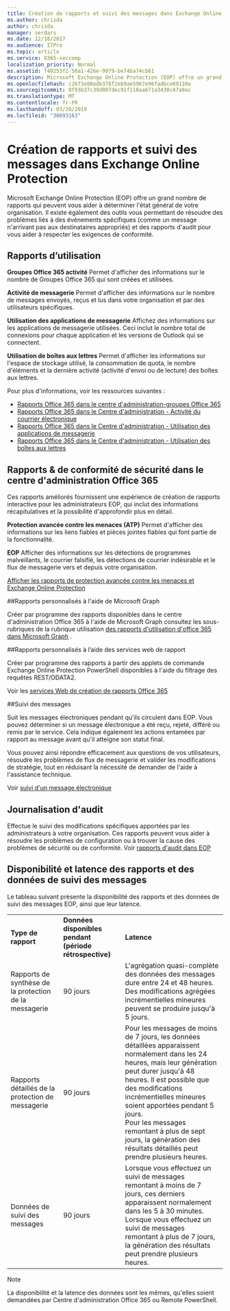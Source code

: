 ```yaml
---
title: Création de rapports et suivi des messages dans Exchange Online Protection
ms.author: chrisda
author: chrisda
manager: serdars
ms.date: 12/18/2017
ms.audience: ITPro
ms.topic: article
ms.service: O365-seccomp
localization_priority: Normal
ms.assetid: f40253f2-50a1-426e-9979-be74ba74cb61
description: Microsoft Exchange Online Protection (EOP) offre un grand nombre de rapports qui peuvent vous aider à déterminer l'état général de votre organisation. Il existe également des outils vous permettant de résoudre des problèmes liés à des événements spécifiques (comme un message n'arrivant pas aux destinataires appropriés) et des rapports d'audit pour vous aider à respecter les exigences de conformité. Le tableau suivant décrit les rapports et les outils de dépannage disponibles pour les administrateurs EOP.
ms.openlocfilehash: c26f3e88edb378f2eb9ae5967e96fadbce69110e
ms.sourcegitcommit: 0f93b37c39d807dec91f118aa671a3430c47a9ac
ms.translationtype: MT
ms.contentlocale: fr-FR
ms.lasthandoff: 03/20/2019
ms.locfileid: "30693163"
---
```

# <a name="reporting-and-message-trace-in-exchange-online-protection"></a>Création de rapports et suivi des messages dans Exchange Online Protection

Microsoft Exchange Online Protection (EOP) offre un grand nombre de rapports qui peuvent vous aider à déterminer l'état général de votre organisation. Il existe également des outils vous permettant de résoudre des problèmes liés à des événements spécifiques (comme un message n'arrivant pas aux destinataires appropriés) et des rapports d'audit pour vous aider à respecter les exigences de conformité. 

## <a name="usage-reports"></a>Rapports d’utilisation

**Groupes Office 365 activité** Permet d'afficher des informations sur le nombre de Groupes Office 365 qui sont créées et utilisées.  

**Activité de messagerie** Permet d'afficher des informations sur le nombre de messages envoyés, reçus et lus dans votre organisation et par des utilisateurs spécifiques.  

**Utilisation des applications de messagerie** Affichez des informations sur les applications de messagerie utilisées. Ceci inclut le nombre total de connexions pour chaque application et les versions de Outlook qui se connectent.  

**Utilisation de boîtes aux lettres** Permet d'afficher les informations sur l'espace de stockage utilisé, la consommation de quota, le nombre d'éléments et la dernière activité (activité d'envoi ou de lecture) des boîtes aux lettres.

Pour plus d'informations, voir les ressources suivantes :

- [Rapports Office 365 dans le centre d'administration-groupes Office 365](https://go.microsoft.com/fwlink/p/?linkid=861610) 
- [Rapports Office 365 dans le Centre d'administration - Activité du courrier électronique](https://go.microsoft.com/fwlink/p/?linkid=859706) 
- [Rapports Office 365 dans le Centre d'administration - Utilisation des applications de messagerie](https://go.microsoft.com/fwlink/p/?linkid=859707)
- [Rapports Office 365 dans le Centre d'administration - Utilisation des boîtes aux lettres](https://go.microsoft.com/fwlink/p/?linkid=859708)

## <a name="security-amp-compliance-reports-in-the-office-365-admin-center"></a>Rapports &amp; de conformité de sécurité dans le centre d'administration Office 365

Ces rapports améliorés fournissent une expérience de création de rapports interactive pour les administrateurs EOP, qui inclut des informations récapitulatives et la possibilité d'approfondir plus en détail.  

**Protection avancée contre les menaces (ATP)** Permet d'afficher des informations sur les liens fiables et pièces jointes fiables qui font partie de la fonctionnalité.  

**EOP** Afficher des informations sur les détections de programmes malveillants, le courrier falsifié, les détections de courrier indésirable et le flux de messagerie vers et depuis votre organisation.  

[Afficher les rapports de protection avancée contre les menaces et Exchange Online Protection](https://go.microsoft.com/fwlink/p/?linkid=852409) 

##<a name="custom-reports-using-microsoft-graph"></a>Rapports personnalisés à l'aide de Microsoft Graph

Créer par programme des rapports disponibles dans le centre d'administration Office 365 à l'aide de Microsoft Graph consultez les sous-rubriques de la rubrique utilisation [des rapports d'utilisation d'office 365 dans Microsoft Graph](https://go.microsoft.com/fwlink/p/?linkid=865135) . 

##<a name="custom-reports-using-reporting-web-services"></a>Rapports personnalisés à l’aide des services web de rapport

Créer par programme des rapports à partir des applets de commande Exchange Online Protection PowerShell disponibles à l'aide du filtrage des requêtes REST/ODATA2.

Voir les [services Web de création de rapports Office 365](https://go.microsoft.com/fwlink/p/?LinkId=279926) 

##<a name="message-trace"></a>Suivi des messages

Suit les messages électroniques pendant qu'ils circulent dans EOP. Vous pouvez déterminer si un message électronique a été reçu, rejeté, différé ou remis par le service. Cela indique également les actions entamées par rapport au message avant qu'il atteigne son statut final.  

Vous pouvez ainsi répondre efficacement aux questions de vos utilisateurs, résoudre les problèmes de flux de messagerie et valider les modifications de stratégie, tout en réduisant la nécessité de demander de l'aide à l'assistance technique.  

Voir [suivi d'un message électronique](http://technet.microsoft.com/library/0c83cde6-5b09-4106-8587-c200cdc59094.aspx) 

## <a name="audit-logging"></a>Journalisation d'audit

Effectue le suivi des modifications spécifiques apportées par les administrateurs à votre organisation. Ces rapports peuvent vous aider à résoudre les problèmes de configuration ou à trouver la cause des problèmes de sécurité ou de conformité.  Voir [rapports d'audit dans EOP](auditing-reports-in-eop.md) 


## <a name="reporting-and-message-trace-data-availability-and-latency"></a>Disponibilité et latence des rapports et des données de suivi des messages

Le tableau suivant présente la disponibilité des rapports et des données de suivi des messages EOP, ainsi que leur latence.
  
||||
|:-----|:-----|:-----|
|**Type de rapport** <br/> |**Données disponibles pendant (période rétrospective)** <br/> |**Latence** <br/> |
|Rapports de synthèse de la protection de la messagerie  <br/> |90 jours  <br/> |L'agrégation quasi-complète des données des messages dure entre 24 et 48 heures. Des modifications agrégées incrémentielles mineures peuvent se produire jusqu'à 5 jours.  <br/> |
|Rapports détaillés de la protection de messagerie  <br/> |90 jours  <br/> |Pour les messages de moins de 7 jours, les données détaillées apparaissent normalement dans les 24 heures, mais leur génération peut durer jusqu'à 48 heures. Il est possible que des modifications incrémentielles mineures soient apportées pendant 5 jours.  <br/> Pour les messages remontant à plus de sept jours, la génération des résultats détaillés peut prendre plusieurs heures.  <br/> |
|Données de suivi des messages  <br/> |90 jours  <br/> |Lorsque vous effectuez un suivi de messages remontant à moins de 7 jours, ces derniers apparaissent normalement dans les 5 à 30 minutes.  <br/> Lorsque vous effectuez un suivi de messages remontant à plus de 7 jours, la génération des résultats peut prendre plusieurs heures.  <br/> |
   
> [!NOTE]
> La disponibilité et la latence des données sont les mêmes, qu'elles soient demandées par Centre d'administration Office 365 ou Remote PowerShell. 
  

